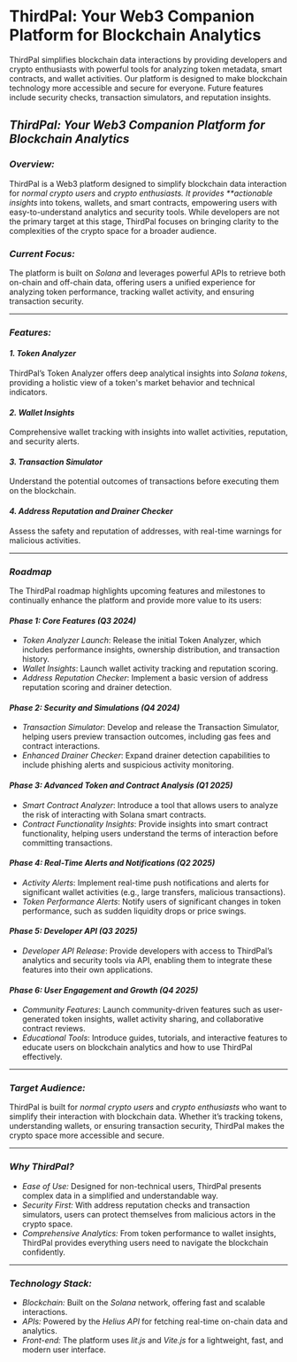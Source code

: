 # ThirdPal: Your Web3 Companion Platform for Blockchain Analytics

ThirdPal simplifies blockchain data interactions by providing developers and crypto enthusiasts with powerful tools for analyzing token metadata, smart contracts, and wallet activities. Our platform is designed to make blockchain technology more accessible and secure for everyone. Future features include security checks, transaction simulators, and reputation insights.

## _ThirdPal: Your Web3 Companion Platform for Blockchain Analytics_

### _Overview:_

ThirdPal is a Web3 platform designed to simplify blockchain data interaction for _normal crypto users_ and _crypto enthusiasts. It provides \*\*actionable insights_ into tokens, wallets, and smart contracts, empowering users with easy-to-understand analytics and security tools. While developers are not the primary target at this stage, ThirdPal focuses on bringing clarity to the complexities of the crypto space for a broader audience.

### _Current Focus:_

The platform is built on _Solana_ and leverages powerful APIs to retrieve both on-chain and off-chain data, offering users a unified experience for analyzing token performance, tracking wallet activity, and ensuring transaction security.

---

### _Features:_

#### _1. Token Analyzer_

ThirdPal’s Token Analyzer offers deep analytical insights into _Solana tokens_, providing a holistic view of a token's market behavior and technical indicators.

#### _2. Wallet Insights_

Comprehensive wallet tracking with insights into wallet activities, reputation, and security alerts.

#### _3. Transaction Simulator_

Understand the potential outcomes of transactions before executing them on the blockchain.

#### _4. Address Reputation and Drainer Checker_

Assess the safety and reputation of addresses, with real-time warnings for malicious activities.

---

### _Roadmap_

The ThirdPal roadmap highlights upcoming features and milestones to continually enhance the platform and provide more value to its users:

#### _Phase 1: Core Features (Q3 2024)_

- _Token Analyzer Launch_: Release the initial Token Analyzer, which includes performance insights, ownership distribution, and transaction history.
- _Wallet Insights_: Launch wallet activity tracking and reputation scoring.
- _Address Reputation Checker_: Implement a basic version of address reputation scoring and drainer detection.

#### _Phase 2: Security and Simulations (Q4 2024)_

- _Transaction Simulator_: Develop and release the Transaction Simulator, helping users preview transaction outcomes, including gas fees and contract interactions.
- _Enhanced Drainer Checker_: Expand drainer detection capabilities to include phishing alerts and suspicious activity monitoring.

#### _Phase 3: Advanced Token and Contract Analysis (Q1 2025)_

- _Smart Contract Analyzer_: Introduce a tool that allows users to analyze the risk of interacting with Solana smart contracts.
- _Contract Functionality Insights_: Provide insights into smart contract functionality, helping users understand the terms of interaction before committing transactions.

#### _Phase 4: Real-Time Alerts and Notifications (Q2 2025)_

- _Activity Alerts_: Implement real-time push notifications and alerts for significant wallet activities (e.g., large transfers, malicious transactions).
- _Token Performance Alerts_: Notify users of significant changes in token performance, such as sudden liquidity drops or price swings.

#### _Phase 5: Developer API (Q3 2025)_

- _Developer API Release_: Provide developers with access to ThirdPal’s analytics and security tools via API, enabling them to integrate these features into their own applications.

#### _Phase 6: User Engagement and Growth (Q4 2025)_

- _Community Features_: Launch community-driven features such as user-generated token insights, wallet activity sharing, and collaborative contract reviews.
- _Educational Tools_: Introduce guides, tutorials, and interactive features to educate users on blockchain analytics and how to use ThirdPal effectively.

---

### _Target Audience:_

ThirdPal is built for _normal crypto users_ and _crypto enthusiasts_ who want to simplify their interaction with blockchain data. Whether it’s tracking tokens, understanding wallets, or ensuring transaction security, ThirdPal makes the crypto space more accessible and secure.

---

### _Why ThirdPal?_

- _Ease of Use:_ Designed for non-technical users, ThirdPal presents complex data in a simplified and understandable way.
- _Security First:_ With address reputation checks and transaction simulators, users can protect themselves from malicious actors in the crypto space.
- _Comprehensive Analytics:_ From token performance to wallet insights, ThirdPal provides everything users need to navigate the blockchain confidently.

---

### _Technology Stack:_

- _Blockchain:_ Built on the _Solana_ network, offering fast and scalable interactions.
- _APIs:_ Powered by the _Helius API_ for fetching real-time on-chain data and analytics.
- _Front-end:_ The platform uses _lit.js_ and _Vite.js_ for a lightweight, fast, and modern user interface.
